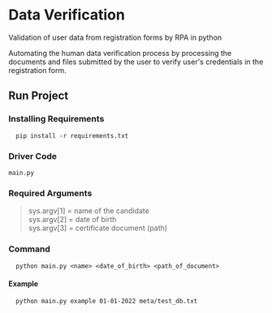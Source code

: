 # Data Verification 
Validation of user data from registration forms by RPA in python  
  
Automating the human data verification process by processing the documents and files submitted by the user to verify user's credentials in the registration form.
  
## Run Project 
  
  
### Installing Requirements  
  
      pip install -r requirements.txt   
        
### Driver Code  
`main.py`
  
    
### Required Arguments

> sys.argv[1] = name of the candidate  
> sys.argv[2] = date of birth  
> sys.argv[3] = certificate document (path)  

### Command  
  
      python main.py <name> <date_of_birth> <path_of_document>
        
#### Example  
  
      python main.py example 01-01-2022 meta/test_db.txt
